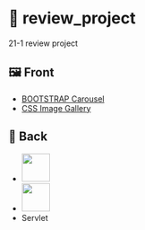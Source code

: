 # :speech_balloon: review_project
21-1 review project

## :framed_picture: Front
- [BOOTSTRAP Carousel](https://getbootstrap.com/docs/5.0/components/carousel/)
- [CSS Image Gallery](https://www.w3schools.com/css/css_image_gallery.asp)

## :floppy_disk: Back
- <img src="https://noticon-static.tammolo.com/dgggcrkxq/image/upload/v1566913897/noticon/xbvewg1m3azbpnrzck1k.png" width="50rem">
- <img src="https://noticon-static.tammolo.com/dgggcrkxq/image/upload/v1592435019/noticon/z0s5osjhwlxpeo6pxslv.png" width="50rem">
- Servlet
